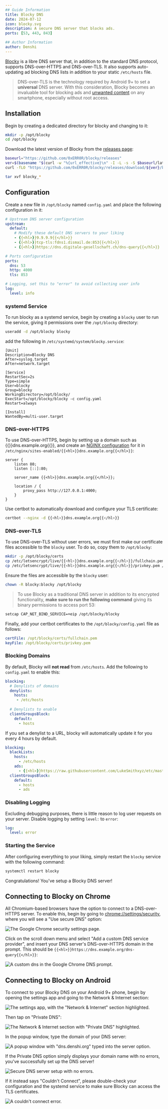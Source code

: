 ```yaml
---
## Guide Information
title: Blocky DNS
date: 2024-07-12
icon: blocky.svg
description: A secure DNS server that blocks ads.
ports: [53, 443, 843]

## Author Information
author: Denshi
---
```


[Blocky](https://0xerr0r.github.io/blocky/latest/) is a libre DNS server that, in addition to the standard DNS protocol, supports DNS-over-HTTPS and DNS-over-TLS. It also supports auto-updating ad blocking DNS lists in addition to your static `/etc/hosts` file. 

> DNS-over-TLS is the technology required by Android 9+ to set a **universal** DNS server. With this consideration, Blocky becomes an invaluable tool for blocking ads and [unwanted content](https://denshi.org/antiporn) on any smartphone, especially without root access.

## Installation

Begin by creating a dedicated directory for blocky and changing to it:

```sh
mkdir -p /opt/blocky
cd /opt/blocky
```

Download the latest version of Blocky from the [releases page](https://github.com/0xERR0R/blocky/releases/latest):

```sh
baseurl="https://github.com/0xERR0R/blocky/releases"
ver=$(basename "$(curl -w "%{url_effective}\n" -I -L -s -S $baseurl/latest -o /dev/null)")
curl -fLO "https://github.com/0xERR0R/blocky/releases/download/${ver}/blocky_${ver}_Linux_x86_64.tar.gz"

tar xvf blocky_*
```

## Configuration

Create a new file in `/opt/blocky` named `config.yaml` and place the following configuration in it:

```yml
# Upstream DNS server configuration
upstream:
  default:
    # Modify these default DNS servers to your liking
    - {{<hl>}}9.9.9.9{{</hl>}}
    - {{<hl>}}tcp-tls:fdns1.dismail.de:853{{</hl>}}
    - {{<hl>}}https://dns.digitale-gesellschaft.ch/dns-query{{</hl>}}

# Ports configuration
ports:
  dns: 53
  http: 4000
  tls: 853

# Logging, set this to "error" to avoid collecting user info
log:
  level: info
```

### systemd Service

To run blocky as a systemd service, begin by creating a `blocky` user to run the service, giving it permissions over the `/opt/blocky` directory:

```sh
useradd -d /opt/blocky blocky
```

add the following in `/etc/systemd/system/blocky.service`:

```systemd
[Unit]
Description=Blocky DNS
After=syslog.target
After=network.target

[Service]
RestartSec=2s
Type=simple
User=blocky
Group=blocky
WorkingDirectory=/opt/blocky/
ExecStart=/opt/blocky/blocky -c config.yaml
Restart=always

[Install]
WantedBy=multi-user.target
```


### DNS-over-HTTPS

To use DNS-over-HTTPS, begin by setting up a domain such as {{<hl>}}dns.example.org{{</hl>}}, and create an [NGINX configuration](/server/nginx) for it in `/etc/nginx/sites-enabled/{{<hl>}}dns.example.org{{</hl>}}`:

```nginx
server {
    listen 80;
    listen [::]:80;

    server_name {{<hl>}}dns.example.org{{</hl>}};

    location / {
        proxy_pass http://127.0.0.1:4000;
    }
}
```

Use certbot to automatically download and configure your TLS certificate:

```sh
certbot --nginx -d {{<hl>}}dns.example.org{{</hl>}}
```

### DNS-over-TLS

To use DNS-over-TLS without user errors, we must first make our certificate files accessible to the `blocky` user. To do so, copy them to `/opt/blocky`:

```sh
mkdir -p /opt/blocky/certs
cp /etc/letsencrypt/live/{{<hl>}}dns.example.org{{</hl>}}/fullchain.pem /opt/blocky/certs
cp /etc/letsencrypt/live/{{<hl>}}dns.example.org{{</hl>}}/privkey.pem /opt/blocky/certs
```

Ensure the files are accessible by the `blocky` user:

```sh
chown -R blocky:blocky /opt/blocky
```

> To use Blocky as a traditional DNS server in addition to its encrypted functionality, **make sure to run the following command** giving its binary permissions to access port 53:

```sh
setcap CAP_NET_BIND_SERVICE=+eip /opt/blocky/blocky
```

Finally, add your certbot certificates to the `/opt/blocky/config.yaml` file as follows:

```yaml
certFile: /opt/blocky/certs/fullchain.pem
keyFile: /opt/blocky/certs/privkey.pem
``` 

### Blocking Domains

By default, Blocky will **not read** from `/etc/hosts`. Add the following to `config.yaml` to enable this:

```yaml
blocking:
  # Denylists of domains
  denylists:
    hosts:
     - /etc/hosts
  
  # Denylists to enable
  clientGroupsBlock:
    default:
      - hosts
```

If you set a denylist to a URL, blocky will automatically update it for you every 4 hours by default.

```yaml
blocking:
  blackLists:
    hosts:
      - /etc/hosts
    ads:
      - {{<hl>}}https://raw.githubusercontent.com/LukeSmithxyz/etc/master/ips{{</hl>}}
  clientGroupsBlock:
    default:
      - hosts
      - ads
```

### Disabling Logging

Excluding debugging purposes, there is little reason to log user requests on your server. Disable logging by setting `level:` to `error`:

```yaml
log:
  level: error
```

### Starting the Service

After configuring everything to your liking, simply restart the `blocky` service with the following command:

```sh
systemctl restart blocky
```

Congratulations! You've setup a Blocky DNS server!

## Connecting to Blocky on Chrome

All Chromium-based browsers have the option to connect to a DNS-over-HTTPS server.
To enable this, begin by going to [chrome://settings/security](chrome://settings/security), where you will see a "Use secure DNS" option:

![The Google Chrome security settings page.](g1-security.png)

Click on the scroll down menu and select "Add a custom DNS service provider", and insert your DNS server's DNS-over-HTTPS domain in the prompt. This should be `{{<hl>}}https://dns.example.org/dns-query{{</hl>}}`:

![A custom dns in the Google Chrome DNS prompt.](g2-inserting.png)

## Connecting to Blocky on Android

To connect to your Blocky DNS on your Android 9+ phone, begin by opening the settings app and going to the Network & Internet section:

![The settings app, with the "Network & Internet" section highlighted.](1-settings.png)

Then tap on "Private DNS":

![The Network & Internet section with "Private DNS" highlighted.](2-privatedns.png)

In the popup window, type the domain of your DNS server:

![A popup window with "dns.denshi.org" typed into the server option.](3-inserting.png)

If the Private DNS option simply displays your domain name with no errors, you've successfully set up the DNS server!

![Secure DNS server setup with no errors.](4-done.png)

If it instead says "Couldn't Connect", please double-check your configuration and the systemd service to make sure Blocky can access the TLS certificates.

![A couldn't connect error.](5-error.png)
